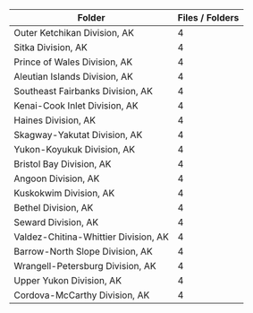 | Folder                               |   Files / Folders |
|--------------------------------------|-------------------|
| Outer Ketchikan Division, AK         |                 4 |
| Sitka Division, AK                   |                 4 |
| Prince of Wales Division, AK         |                 4 |
| Aleutian Islands Division, AK        |                 4 |
| Southeast Fairbanks Division, AK     |                 4 |
| Kenai-Cook Inlet Division, AK        |                 4 |
| Haines Division, AK                  |                 4 |
| Skagway-Yakutat Division, AK         |                 4 |
| Yukon-Koyukuk Division, AK           |                 4 |
| Bristol Bay Division, AK             |                 4 |
| Angoon Division, AK                  |                 4 |
| Kuskokwim Division, AK               |                 4 |
| Bethel Division, AK                  |                 4 |
| Seward Division, AK                  |                 4 |
| Valdez-Chitina-Whittier Division, AK |                 4 |
| Barrow-North Slope Division, AK      |                 4 |
| Wrangell-Petersburg Division, AK     |                 4 |
| Upper Yukon Division, AK             |                 4 |
| Cordova-McCarthy Division, AK        |                 4 |